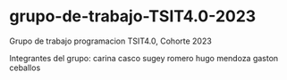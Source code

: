 # grupo-de-trabajo-TSIT4.0-2023
Grupo de trabajo programacion TSIT4.0, Cohorte 2023

Integrantes del grupo:
carina casco
sugey romero
hugo mendoza
gaston ceballos
